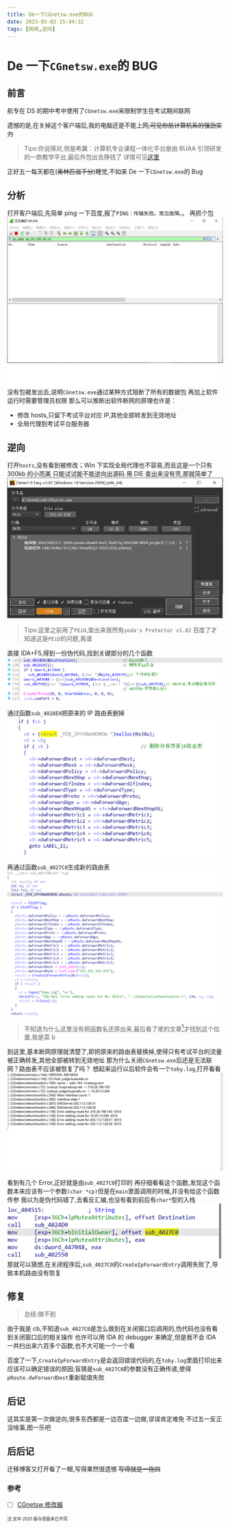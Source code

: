 ```yaml
---
title: De一下CGnetsw.exe的BUG
date: 2023-05-02 15:44:32
tags: [网络,逆向] 
---
```


# De 一下`CGnetsw.exe`的 BUG

## 前言

航专在 DS 的期中考中使用了`CGnetsw.exe`来限制学生在考试期间联网

遗憾的是,在关掉这个客户端后,我的电脑还是不能上网<s>,可见你航计算机系的强劲实力</s>

> Tips:你说得对,但是希冀：计算机专业课程一体化平台是由 BUAA 引领研发的一款教学平台,最后外包出去挣钱了
> 详情可见[这里](https://www.educg.net.cn/about.html)

正好五一每天都在(<s>奥林匹滋下分</s>)睡觉,不如来 De 一下`CGnetsw.exe`的 Bug

## 分析

打开客户端后,先简单 ping 一下百度,报了`PING：传输失败。常见故障。`。
再抓个包
![package](package.PNG)
没有包被发出去,说明`CGnetsw.exe`通过某种方式阻断了所有的数据包
再加上软件运行时需要管理员权限
那么可以推断出软件断网的原理也许是：

- 修改 hosts,只留下考试平台对应 IP,其他全部转发到无效地址
- 全局代理到考试平台服务器

## 逆向

打开`hosts`,没有看到被修改；Win 下实现全局代理也不容易,而且这是一个只有 300kb 的小而美
只能试试能不能逆向出源码
用 DIE 查出来没有壳,那就简单了
![Shell](shell.PNG)

> Tips:这里之前用了`PEiD`,查出来居然有`yoda's Protector v1.02`
> 百度了才知道这是`PEiD`的问题,离谱

直接 IDA+F5,得到一份伪代码,找到关键部分的几个函数
![main](main.PNG)

通过函数`sub_4028E0`把原来的 IP 路由表删掉
![DeleteIPRoute](deleteIPRoute.PNG)

再通过函数`sub_4027C0`生成新的路由表
![NewIPRoute](NewIPRoute.PNG)

> 不知道为什么这里没有把函数名还原出来,最后看了佬的文章[<sup>1</sup>](#refer-anchor-1)才找到这个位置,我是菜 b

到这里,基本断网原理就清楚了,即把原来的路由表替换掉,使得只有考试平台的流量被正确转发,其他全部被转到无效地址
那为什么关闭`CGnetsw.exe`后还是无法联网？路由表不应该被恢复了吗？
想起来运行以后软件会有一个`toby.log`,打开看看
![log](toby.PNG)

看到有几个 Error,正好就是由`sub_4027C0`打印的
再仔细看看这个函数,发现这个函数本来应该有一个参数`(char *cp)`但是在`main`里面调用的时候,并没有给这个函数传参
我以为是伪代码错了,去看反汇编,也没有看到前后有`char*`型的入栈
![Ida](IDA.PNG)
那就可以猜想,在关闭程序后,`sub_4027C0`的`CreateIpForwardEntry`调用失败了,导致本机路由没有恢复

## 修复

> 总结:做不到

由于我是 cb,不知道`sub_4027C0`是怎么做到在关闭窗口后调用的,伪代码也没有看到关闭窗口后的相关操作
也许可以用 IDA 的 debugger 来确定,但是我不会
IDA 一共扫出来六百多个函数,也不大可能一个一个看

百度了一下,`CreateIpForwardEntry`是会返回错误代码的,在`toby.log`里面打印出来应该可以确定错误的原因;盲猜是`sub_4027C0`的参数没有正确传递,使得`pRoute.dwForwardDest`重新赋值失败

## 后记

这其实是第一次做逆向,很多东西都是一边百度一边做,谬误肯定难免
不过五一反正没啥事,图一乐吧

## 后后记

迁移博客又打开看了一眼,写得果然很遗憾
<s>写得就是一拖四</s>

### 参考

<div id="refer-anchor-1"></div>

- [ ] [CGnetsw 修改器](https://hellorootkit.github.io/2021/12/16/CGnetsw%E4%BF%AE%E6%94%B9%E5%99%A8/)

<font size="1">注:文中 2021 版与现版本已不同</font>
